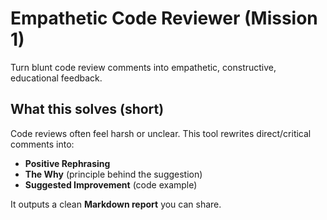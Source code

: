 # Empathetic Code Reviewer (Mission 1)

Turn blunt code review comments into empathetic, constructive, educational feedback.

## What this solves (short)
Code reviews often feel harsh or unclear. This tool rewrites direct/critical comments into:
- **Positive Rephrasing**
- **The Why** (principle behind the suggestion)
- **Suggested Improvement** (code example)

It outputs a clean **Markdown report** you can share.
